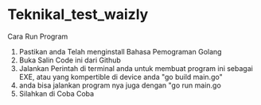 # Teknikal_test_waizly
Cara Run Program
1. Pastikan anda Telah menginstall Bahasa Pemograman Golang
2. Buka Salin Code ini dari Github
3. Jalankan Perintah di terminal anda untuk membuat program ini sebagai EXE, atau yang kompertible di device anda "go build main.go"
4. anda bisa jalankan program nya juga dengan "go run main.go
5. Silahkan di Coba Coba 
